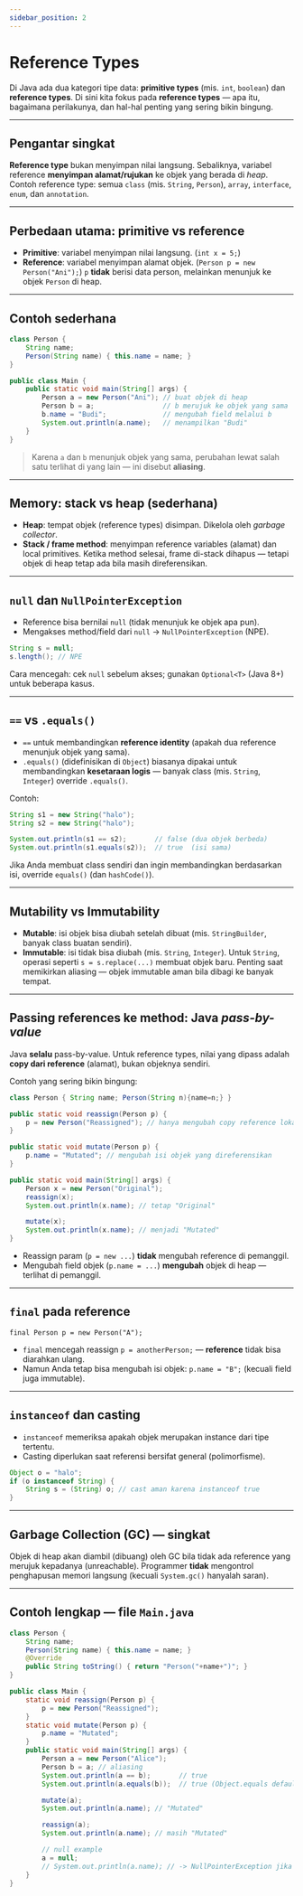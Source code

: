 ```yaml
---
sidebar_position: 2
---
```


# Reference Types

Di Java ada dua kategori tipe data: **primitive types** (mis. `int`, `boolean`) dan **reference types**. Di sini kita fokus pada **reference types** — apa itu, bagaimana perilakunya, dan hal-hal penting yang sering bikin bingung.

---

## Pengantar singkat

**Reference type** bukan menyimpan nilai langsung. Sebaliknya, variabel reference **menyimpan alamat/rujukan** ke objek yang berada di *heap*. Contoh reference type: semua `class` (mis. `String`, `Person`), `array`, `interface`, `enum`, dan `annotation`.

---

## Perbedaan utama: primitive vs reference

* **Primitive**: variabel menyimpan nilai langsung. (`int x = 5;`)
* **Reference**: variabel menyimpan alamat objek. (`Person p = new Person("Ani");`)
  `p` **tidak** berisi data person, melainkan menunjuk ke objek `Person` di heap.

---

## Contoh sederhana

```java
class Person {
    String name;
    Person(String name) { this.name = name; }
}

public class Main {
    public static void main(String[] args) {
        Person a = new Person("Ani"); // buat objek di heap
        Person b = a;                 // b merujuk ke objek yang sama
        b.name = "Budi";              // mengubah field melalui b
        System.out.println(a.name);   // menampilkan "Budi"
    }
}
```

> Karena `a` dan `b` menunjuk objek yang sama, perubahan lewat salah satu terlihat di yang lain — ini disebut **aliasing**.

---

## Memory: stack vs heap (sederhana)

* **Heap**: tempat objek (reference types) disimpan. Dikelola oleh *garbage collector*.
* **Stack / frame method**: menyimpan reference variables (alamat) dan local primitives. Ketika method selesai, frame di-stack dihapus — tetapi objek di heap tetap ada bila masih direferensikan.

---

## `null` dan `NullPointerException`

* Reference bisa bernilai `null` (tidak menunjuk ke objek apa pun).
* Mengakses method/field dari `null` → `NullPointerException` (NPE).

```java
String s = null;
s.length(); // NPE
```

Cara mencegah: cek `null` sebelum akses; gunakan `Optional<T>` (Java 8+) untuk beberapa kasus.

---

## `==` vs `.equals()`

* `==` untuk membandingkan **reference identity** (apakah dua reference menunjuk objek yang sama).
* `.equals()` (didefinisikan di `Object`) biasanya dipakai untuk membandingkan **kesetaraan logis** — banyak class (mis. `String`, `Integer`) override `.equals()`.

Contoh:

```java
String s1 = new String("halo");
String s2 = new String("halo");

System.out.println(s1 == s2);       // false (dua objek berbeda)
System.out.println(s1.equals(s2));  // true  (isi sama)
```

Jika Anda membuat class sendiri dan ingin membandingkan berdasarkan isi, override `equals()` (dan `hashCode()`).

---

## Mutability vs Immutability

* **Mutable**: isi objek bisa diubah setelah dibuat (mis. `StringBuilder`, banyak class buatan sendiri).
* **Immutable**: isi tidak bisa diubah (mis. `String`, `Integer`). Untuk `String`, operasi seperti `s = s.replace(...)` membuat objek baru.
  Penting saat memikirkan aliasing — objek immutable aman bila dibagi ke banyak tempat.

---

## Passing references ke method: Java *pass-by-value*

Java **selalu** pass-by-value. Untuk reference types, nilai yang dipass adalah **copy dari reference** (alamat), bukan objeknya sendiri.

Contoh yang sering bikin bingung:

```java
class Person { String name; Person(String n){name=n;} }

public static void reassign(Person p) {
    p = new Person("Reassigned"); // hanya mengubah copy reference lokal
}

public static void mutate(Person p) {
    p.name = "Mutated"; // mengubah isi objek yang direferensikan
}

public static void main(String[] args) {
    Person x = new Person("Original");
    reassign(x);
    System.out.println(x.name); // tetap "Original"

    mutate(x);
    System.out.println(x.name); // menjadi "Mutated"
}
```

* Reassign param (`p = new ...`) **tidak** mengubah reference di pemanggil.
* Mengubah field objek (`p.name = ...`) **mengubah** objek di heap — terlihat di pemanggil.

---

## `final` pada reference

`final Person p = new Person("A");`

* `final` mencegah reassign `p = anotherPerson;` — **reference** tidak bisa diarahkan ulang.
* Namun Anda tetap bisa mengubah isi objek: `p.name = "B";` (kecuali field juga immutable).

---

## `instanceof` dan casting

* `instanceof` memeriksa apakah objek merupakan instance dari tipe tertentu.
* Casting diperlukan saat referensi bersifat general (polimorfisme).

```java
Object o = "halo";
if (o instanceof String) {
    String s = (String) o; // cast aman karena instanceof true
}
```

---

## Garbage Collection (GC) — singkat

Objek di heap akan diambil (dibuang) oleh GC bila tidak ada reference yang merujuk kepadanya (unreachable). Programmer **tidak** mengontrol penghapusan memori langsung (kecuali `System.gc()` hanyalah saran).

---

## Contoh lengkap — file `Main.java`

```java
class Person {
    String name;
    Person(String name) { this.name = name; }
    @Override
    public String toString() { return "Person("+name+")"; }
}

public class Main {
    static void reassign(Person p) {
        p = new Person("Reassigned");
    }
    static void mutate(Person p) {
        p.name = "Mutated";
    }
    public static void main(String[] args) {
        Person a = new Person("Alice");
        Person b = a; // aliasing
        System.out.println(a == b);       // true
        System.out.println(a.equals(b));  // true (Object.equals default -> same reference)

        mutate(a);
        System.out.println(a.name); // "Mutated"

        reassign(a);
        System.out.println(a.name); // masih "Mutated"

        // null example
        a = null;
        // System.out.println(a.name); // -> NullPointerException jika diuncomment
    }
}
```